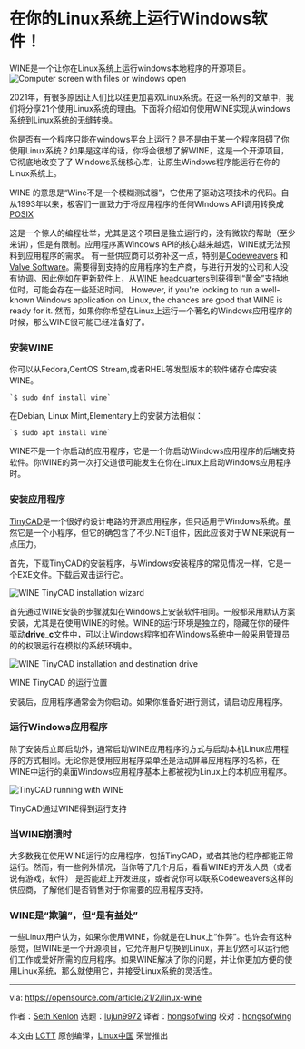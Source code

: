 [#]: collector: (lujun9972)
[#]: translator: (hongsofwing)
[#]: reviewer: ( )
[#]: publisher: ( )
[#]: url: ( )
[#]: subject: (Run your favorite Windows applications on Linux)
[#]: via: (https://opensource.com/article/21/2/linux-wine)
[#]: author: (Seth Kenlon https://opensource.com/users/seth)

在你的Linux系统上运行Windows软件！
======

WINE是一个让你在Linux系统上运行windows本地程序的开源项目。
![Computer screen with files or windows open][1]

2021年，有很多原因让人们比以往更加喜欢Linux系统。在这一系列的文章中，我们将分享21个使用Linux系统的理由。下面将介绍如何使用WINE实现从windows系统到Linux系统的无缝转换。

你是否有一个程序只能在windows平台上运行？是不是由于某一个程序阻碍了你使用Linux系统？如果是这样的话，你将会很想了解WINE，这是一个开源项目，它彻底地改变了了
Windows系统核心库，让原生Windows程序能运行在你的Linux系统上。

WINE 的意思是“Wine不是一个模糊测试器”，它使用了驱动这项技术的代码。自从1993年以来，极客们一直致力于将应用程序的任何WIndows API调用转换成[POSIX][2]


这是一个惊人的编程壮举，尤其是这个项目是独立运行的，没有微软的帮助（至少来讲），但是有限制。应用程序离Windows API的核心越来越远，WINE就无法预料到应用程序的需求。 有一些供应商可以弥补这一点，特别是[Codeweavers][3] 和[Valve Software][4]。需要得到支持的应用程序的生产商，与进行开发的公司和人没有协调。因此例如在更新软件上，从[WINE headquarters][5]到获得到“黄金”支持地位时，可能会存在一些延迟时间。
However, if you're looking to run a well-known Windows application on Linux, the chances are good that WINE is ready for it.
然而，如果你你希望在Linux上运行一个著名的Windows应用程序的时候，那么WINE很可能已经准备好了。

### 安装WINE

你可以从Fedora,CentOS Stream,或者RHEL等发型版本的软件储存仓库安装WINE。

```
`$ sudo dnf install wine`
```

在Debian, Linux Mint,Elementary上的安装方法相似：


```
`$ sudo apt install wine`
```

WINE不是一个你启动的应用程序，它是一个你启动Windows应用程序的后端支持软件。你WINE的第一次打交道很可能发生在你在Linux上启动Windows应用程序时。

### 安装应用程序

[TinyCAD][6]是一个很好的设计电路的开源应用程序，但只适用于Windows系统。虽然它是一个小程序，但它的确包含了不少.NET组件，因此应该对于WINE来说有一点压力。

首先，下载TinyCAD的安装程序，与Windows安装程序的常见情况一样，它是一个EXE文件。下载后双击运行它。

![WINE TinyCAD installation wizard][7]

首先通过WINE安装的步骤就如在Windows上安装软件相同。一般都采用默认方案安装，尤其是在使用WINE的时候。WINE的运行环境是独立的，隐藏在你的硬件驱动**drive_c**文件中，可以让Windows程序如在Windows系统中一般采用管理员的的权限运行在模拟的系统环境中。

![WINE TinyCAD installation and destination drive][8]

WINE TinyCAD 的运行位置

安装后，应用程序通常会为你启动。如果你准备好进行测试，请启动应用程序。 

### 运行Windows应用程序

除了安装后立即启动外，通常启动WINE应用程序的方式与启动本机Linux应用程序的方式相同。无论你是使用应用程序菜单还是活动屏幕应用程序的名称，在WINE中运行的桌面Windows应用程序基本上都被视为Linux上的本机应用程序。

![TinyCAD running with WINE][9]

TinyCAD通过WINE得到运行支持

### 当WINE崩溃时

大多数我在使用WINE运行的应用程序，包括TinyCAD，或者其他的程序都能正常运行。然而，有一些例外情况，当你等了几个月后，看看WINE的开发人员（或者说有游戏，软件）
是否能赶上开发进度，或者说你可以联系Codeweavers这样的供应商，了解他们是否销售对于你需要的应用程序支持。
### WINE是“欺骗”，但“是有益处”

一些Linux用户认为，如果你使用WINE，你就是在Linux上“作弊”。也许会有这种感觉，但WINE是一个开源项目，它允许用户切换到Linux，并且仍然可以运行他们工作或爱好所需的应用程序。如果WINE解决了你的问题，并让你更加方便的使用Linux系统，那么就使用它，并接受Linux系统的灵活性。

--------------------------------------------------------------------------------

via: https://opensource.com/article/21/2/linux-wine

作者：[Seth Kenlon][a]
选题：[lujun9972][b]
译者：[hongsofwing](https://github.com/hongsofwing)
校对：[hongsofwing](https://github.com/hongsofwing)

本文由 [LCTT](https://github.com/LCTT/TranslateProject) 原创编译，[Linux中国](https://linux.cn/) 荣誉推出

[a]: https://opensource.com/users/seth
[b]: https://github.com/lujun9972
[1]: https://opensource.com/sites/default/files/styles/image-full-size/public/lead-images/browser_screen_windows_files.png?itok=kLTeQUbY (Computer screen with files or windows open)
[2]: https://opensource.com/article/19/7/what-posix-richard-stallman-explains
[3]: https://www.codeweavers.com/crossover
[4]: https://github.com/ValveSoftware/Proton
[5]: http://winehq.org
[6]: https://sourceforge.net/projects/tinycad/
[7]: https://opensource.com/sites/default/files/wine-tinycad-install.jpg
[8]: https://opensource.com/sites/default/files/wine-tinycad-drive_0.jpg
[9]: https://opensource.com/sites/default/files/wine-tinycad-running.jpg
